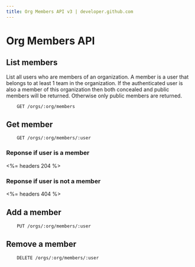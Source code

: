 ```yaml
---
title: Org Members API v3 | developer.github.com
---
```


# Org Members API

## List members

List all users who are members of an organization. A member is a user
that belongs to at least 1 team in the organization. If the authenticated user is
also a member of this organization then both concealed and public
members will be returned. Otherwise only public members are returned.

		GET /orgs/:org/members

## Get member

		GET /orgs/:org/members/:user

### Reponse if user is a member

<%= headers 204 %>

### Reponse if user is not a member

<%= headers 404 %>

## Add a member

		PUT /orgs/:org/members/:user

## Remove a member

		DELETE /orgs/:org/members/:user
